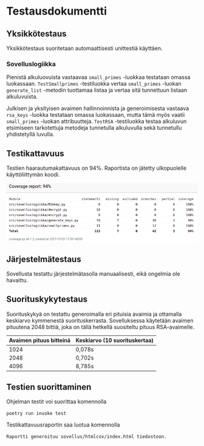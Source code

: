 # Testausdokumentti

## Yksikkötestaus

Yksikkötestaus suoritetaan automaattisesti unittestiä käyttäen.

### Sovelluslogiikka

Pienistä alkuluovuista vastaavaa `small_primes` -luokkaa testataan omassa luokassaan. `TestSmallprimes` -testiluokka vertaa `small_primes` -luokan `generate_list` -metodin tuottamaa listaa ja vertaa sitä tunnettuun listaan alkuluvuista.

Julkisen ja yksityisen avaimen hallinnoinnista ja generoimisesta vastaava `rsa_keys` -luokka testataan omassa luokassaan, mutta tämä myös vaatii `small_primes` -luokan attribuutteja. `TestRSA` -testiluokka testaa alkuluvun etsimiseen tarkotettuja metodeja tunnetulla alkuluvulla sekä tunnetullu yhdistetyllä luvulla.

## Testikattavuus

Testien haarautumakattavuus on 94%. Raportista on jätetty ulkopuolelle käyttöliittymän koodi.

![coverage](https://github.com/ItsTuukka/RSA-salaus_tiralabra/blob/master/dokumentaatio/kuvat/rsa_coverage.png)

## Järjestelmätestaus

Sovellusta testattu järjestelmätasolla manuaalisesti, eikä ongelmia ole havaittu.

## Suorituskykytestaus

Suorituskykyä on testattu generoimalla eri pituisia avaimia ja ottamalla keskiarvo kymmenestä suorituskerrasta. Sovelluksessa käytetään avaimen pituutena 2048 bittiä, joka on tällä hetkellä suositeltu pituus RSA-avaimelle. 

Avaimen pituus bitteinä | Keskiarvo (10 suorituskertaa)|
----|----------|
1024 | 0,078s
2048 | 0,702s
4096 | 8,785s

## Testien suorittaminen

Ohjelman testit voi suorittaa komennolla

```
poetry run invoke test
```

Testikattavuusraportin saa luotua komennolla 

```
Raportti generoituu sovellus/htmlcov/index.html tiedostoon.

